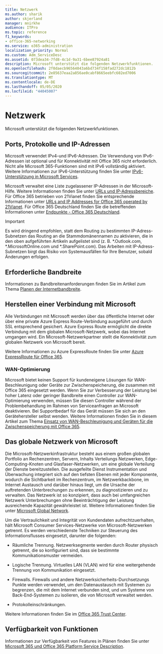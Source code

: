 ```yaml
---
title: Netzwerk
ms.author: sharik
author: skjerland
manager: mnirkhe
audience: ITPro
ms.topic: reference
f1_keywords:
- office-365-networking
ms.service: o365-administration
localization_priority: Normal
ms.custom: Adm_ServiceDesc
ms.assetid: 073dea34-7fd8-4c1d-9a31-6bee87924a81
description: Microsoft unterstützt die folgenden Netzwerkfunktionen.
ms.openlocfilehash: 2f0daecb96564043a6bd734f158fad272dc1812b
ms.sourcegitcommit: 2e85637eaa2a856ae0cabf8665eebfc602ed7006
ms.translationtype: MT
ms.contentlocale: de-DE
ms.lasthandoff: 05/05/2020
ms.locfileid: "44045007"
---
```

# <a name="networking"></a>Netzwerk

Microsoft unterstützt die folgenden Netzwerkfunktionen.
  
## <a name="ports-protocols-and-ip-addresses"></a>Ports, Protokolle und IP-Adressen

Microsoft verwendet IPv4-und IPv6-Adressen. Die Verwendung von IPv6-Adressen ist optional und für Konnektivität mit Office 365 nicht erforderlich. Nicht alle Microsoft 365-Funktionen sind mit IPv6 vollständig aktiviert. Weitere Informationen zur IPv6-Unterstützung finden Sie unter [IPv6-Unterstützung in Microsoft Services](https://docs.microsoft.com/office365/enterprise/ipv6-support).
  
Microsoft verwaltet eine Liste zugelassener IP-Adressen in der Microsoft-Hilfe. Weitere Informationen finden Sie unter [URLs und IP-Adressbereiche](https://docs.microsoft.com/office365/enterprise/urls-and-ip-address-ranges). Für Office 365 betrieben von 21Vianet finden Sie entsprechende Informationen unter [URLs and IP Addresses for Office 365 operated by 21Vianet](https://docs.microsoft.com/office365/enterprise/managing-office-365-endpoints). Für Office 365 Deutschland finden Sie die betreffenden Informationen unter [Endpunkte - Office 365 Deutschland](https://support.office.com/article/Office-365-Germany-endpoints-8a113a50-0071-4155-bb8e-eba5a8dbd4c8).
  
> [!IMPORTANT]
> Es wird dringend empfohlen, statt dem Routing zu bestimmten IP-Adress-Subnetzen das Routing an die Stammdomänennamen zu aktivieren, die in den oben aufgeführten Artikeln aufgelistet sind (z. B. \*.Outlook.com, \*.MicrosoftOnline.com und \*.SharePoint.com). Das Arbeiten mit IP-Adress-Subnetzen birgt das Risiko von Systemausfällen für Ihre Benutzer, sobald Änderungen erfolgen. 
  
## <a name="bandwidth-requirements"></a>Erforderliche Bandbreite

Informationen zu Bandbreitenanforderungen finden Sie im Artikel zum Thema [Planen der Internetbandbreite](https://docs.microsoft.com/office365/enterprise/network-planning-and-performance).
  
## <a name="connecting-to-microsoft"></a>Herstellen einer Verbindung mit Microsoft

Alle Verbindungen mit Microsoft werden über das öffentliche Internet oder über eine private Azure Express Route-Verbindung ausgeführt und durch SSL entsprechend gesichert. Azure Express Route ermöglicht die direkte Verbindung mit dem globalen Microsoft-Netzwerk, wobei das Internet umgangen wird. Ein Microsoft-Netzwerkpartner stellt die Konnektivität zum globalen Netzwerk von Microsoft bereit.
  
Weitere Informationen zu Azure ExpressRoute finden Sie unter [Azure ExpressRoute für Office 365](https://aka.ms/expressrouteoffice365).
  
### <a name="wan-accelerators"></a>WAN-Optimierung

Microsoft bietet keinen Support für kundeneigene Lösungen für WAN-Beschleunigung oder Geräte zur Zwischenspeicherung, die zusammen mit Office 365 eingesetzt werden. Wenn Sie zur Verbesserung der Leistung bei hoher Latenz oder geringer Bandbreite einen Controller zur WAN-Optimierung verwenden, müssen Sie diesen Controller während der Problembehandlung im Rahmen von Serviceanfragen an Microsoft deaktivieren. Bei Supportbedarf für das Gerät müssen Sie sich an den Gerätehersteller selbst wenden. Weitere Informationen finden Sie in diesem Artikel zum Thema [Einsatz von WAN-Beschleunigung und Geräten für die Zwischenspeicherung mit Office 365](https://support.microsoft.com/help/2690045/using-third-party-network-devices-or-solutions-with-office-365).
  
## <a name="the-global-microsoft-network"></a>Das globale Netzwerk von Microsoft

Die Microsoft-Netzwerkinfrastruktur besteht aus einem großen globalen Portfolio an Rechenzentren, Servern, Inhalts Verteilungs Netzwerken, Edge-Computing-Knoten und Glasfaser-Netzwerken, um eine globale Verteilung der Dienste bereitzustellen. Die ausgefeilte Dienst Instrumentation und Überwachung integriert sich auf den tiefsten Ebenen mit jeder Komponente, wodurch die Sichtbarkeit im Rechenzentrum, im Netzwerkbackbone, im Internet Austausch und darüber hinaus liegt, um die Ursache der auftretenden Unterbrechungen zu erkennen, zu diagnostizieren und zu verwalten. Das Netzwerk ist so konzipiert, dass auch bei umfangreichen Netzwerk Unterbrechungen ohne Beeinträchtigung der Leistung ausreichende Kapazität gewährleistet ist. Weitere Informationen finden Sie unter [Microsoft Global Network](https://docs.microsoft.com/azure/networking/microsoft-global-network). 
  
Um die Vertraulichkeit und Integrität von Kundendaten aufrechtzuerhalten, hält Microsoft Consumer Services-Netzwerke von Microsoft-Netzwerken getrennt. Es werden verschiedenste Techniken zur Steuerung des Informationsflusses eingesetzt, darunter die folgenden:
  
- Räumliche Trennung. Netzwerksegmente werden durch Router physisch getrennt, die so konfiguriert sind, dass sie bestimmte Kommunikationsmuster vermeiden.
    
- Logische Trennung. Virtuelles LAN (VLAN) wird für eine weitergehende Trennung von Kommunikation eingesetzt.
    
- Firewalls. Firewalls und andere Netzwerksicherheits-Durchsetzungs Punkte werden verwendet, um den Datenaustausch mit Systemen zu begrenzen, die mit dem Internet verbunden sind, und um Systeme von Back-End-Systemen zu isolieren, die von Microsoft verwaltet werden. 
    
- Protokolleinschränkungen.
    
Weitere Informationen finden Sie im [Office 365 Trust Center](https://www.microsoft.com/trust-center). 
  
## <a name="feature-availability"></a>Verfügbarkeit von Funktionen

Informationen zur Verfügbarkeit von Features in Plänen finden Sie unter [Microsoft 365 und Office 365 Platform Service Description](office-365-platform-service-description.md).
  

